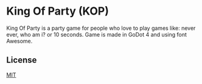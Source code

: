 
# King Of Party (KOP)

King Of Party is a party game for people who love to play games like: never ever, who am i? or 10 seconds. Game is made in GoDot 4 and using font Awesome.



## License

[MIT](https://github.com/pokion/KingOfParty/blob/main/LICENSE)

